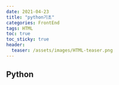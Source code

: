 ```yaml
---
date: 2021-04-23
title: "python기초"
categories: FrontEnd
tags: HTML
toc: true  
toc_sticky: true 
header:
  teaser: /assets/images/HTML-teaser.png
---
```


## Python
